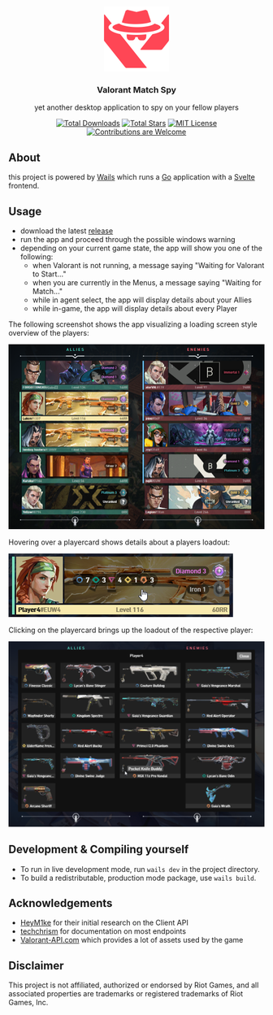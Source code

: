 <p align="center" style="text-align: center">
  <a href="https://github.com/LukenSkyne/Valorant-Match-Spy">
    <img src="assets/vms-logo.png" alt="Logo" width="128" height="128">
  </a>
</p>

<h3 align="center">Valorant Match Spy</h3>
<p align="center">
    yet another desktop application to spy on your fellow players
</p>

<div align="center">

<a href="https://github.com/LukenSkyne/Valorant-Match-Spy/releases/latest">![Total Downloads](https://img.shields.io/github/downloads/LukenSkyne/Valorant-Match-Spy/total)</a>
<a href="https://github.com/LukenSkyne/Valorant-Match-Spy/stargazers">![Total Stars](https://img.shields.io/github/stars/LukenSkyne/Valorant-Match-Spy)</a>
<a href="https://github.com/LukenSkyne/Valorant-Match-Spy/blob/main/LICENSE">![MIT License](https://img.shields.io/github/license/LukenSkyne/Valorant-Match-Spy)</a>
<a href="https://github.com/LukenSkyne/Valorant-Match-Spy/issues">![Contributions are Welcome](https://img.shields.io/badge/contributions-welcome-brightgreen.svg?style=flat)</a>

</div>

## About

this project is powered by [Wails](https://wails.io/docs/gettingstarted/installation)
which runs a [Go](https://go.dev/) application with a [Svelte](https://svelte.dev/) frontend.

## Usage

* download the latest [release](https://github.com/LukenSkyne/Valorant-Match-Spy/releases/latest)
* run the app and proceed through the possible windows warning
* depending on your current game state, the app will show you one of the following:
  * when Valorant is not running, a message saying "Waiting for Valorant to Start..."
  * when you are currently in the Menus, a message saying "Waiting for Match..."
  * while in agent select, the app will display details about your Allies
  * while in-game, the app will display details about every Player

The following screenshot shows the app visualizing a loading screen style overview of the players:

<img src="assets/screenshot-ingame.png" alt="In-Game">

Hovering over a playercard shows details about a players loadout:

<img src="assets/screenshot-playercard-hover.png" alt="Playercard Hover">

Clicking on the playercard brings up the loadout of the respective player:

<img src="assets/screenshot-loadout.png" alt="Loadout">

## Development & Compiling yourself

* To run in live development mode, run `wails dev` in the project directory.
* To build a redistributable, production mode package, use `wails build`.

## Acknowledgements

* [HeyM1ke](https://github.com/HeyM1ke/ValorantClientAPI) for their initial research on the Client API
* [techchrism](https://github.com/techchrism/valorant-api-docs) for documentation on most endpoints
* [Valorant-API.com](https://valorant-api.com/) which provides a lot of assets used by the game

## Disclaimer

This project is not affiliated, authorized or endorsed by Riot Games, and all associated properties are trademarks or registered trademarks of Riot Games, Inc.
